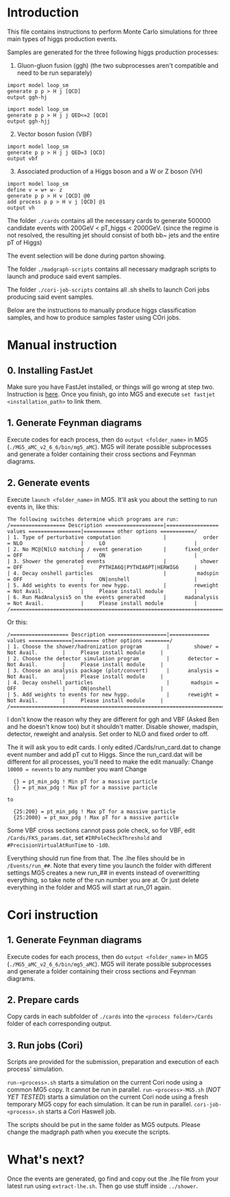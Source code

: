 # Introduction

This file contains instructions to perform Monte Carlo simulations for three main types of higgs production events.

Samples are generated for the three following higgs production processes:

1. Gluon-gluon fusion (ggh) (the two subprocesses aren't compatible and need to be run separately)
```
import model loop_sm
generate p p > H j [QCD]
output ggh-hj
```
```
import model loop_sm
generate p p > H j j QED<=2 [QCD]
output ggh-hjj
```
        
2. Vector boson fusion (VBF)
```
import model loop_sm
generate p p > H j j QED=3 [QCD]
output vbf
```

3. Associated production of a Higgs boson and a W or Z boson (VH)
```
import model loop_sm
define v = w+ w- z
generate p p > H v [QCD] @0
add process p p > H v j [QCD] @1
output vh
```

The folder `./cards` contains all the necessary cards to generate 500000 candidate events with 200GeV < pT_higgs < 2000GeV. (since the regime is not resolved, the resulting jet should consist of both bb~ jets and the entire pT of Higgs)

The event selection will be done during parton showing.

The folder `./madgraph-scripts` contains all necessary madgraph scripts to launch and produce said event samples.

The folder `./cori-job-scripts` contains all .sh shells to launch Cori jobs producing said event samples.

Below are the instructions to manually produce higgs classification samples, and how to produce samples faster using COri jobs. 

# Manual instruction

## 0. Installing FastJet
Make sure you have FastJet installed, or things will go wrong at step two. Instruction is [here](http://fastjet.fr/quickstart.html). Once you finish, go into MG5 and execute `set fastjet <installation_path>` to link them.


## 1. Generate Feynman diagrams
Execute codes for each process, then do `output <folder_name>` in MG5 (`./MG5_aMC_v2_6_6/bin/mg5_aMC`). 
MG5 will iterate possible subprocesses and generate a folder containing their cross sections and Feynman diagrams. 


## 2. Generate events 
Execute `launch <folder_name>` in MG5. It'll ask you about the setting to run events in, like this:
```
The following switches determine which programs are run:
/================== Description ===================|================= values =================|========== other options ===========/
| 1. Type of perturbative computation              |            order = NLO                   |     LO                             |
| 2. No MC@[N]LO matching / event generation       |      fixed_order = OFF                   |     ON                             |
| 3. Shower the generated events                   |           shower = OFF                   |     PYTHIA6Q|PYTHIA6PT|HERWIG6     |
| 4. Decay onshell particles                       |          madspin = OFF                   |     ON|onshell                     |
| 5. Add weights to events for new hypp.           |         reweight = Not Avail.            |     Please install module          |
| 6. Run MadAnalysis5 on the events generated      |      madanalysis = Not Avail.            |     Please install module          |
/==================================================================================================================================/
```   
Or this:
```
/=================== Description ===================|============= values ==============|======== other options ========/
| 1. Choose the shower/hadronization program        |        shower = Not Avail.        |     Please install module     |
| 2. Choose the detector simulation program         |      detector = Not Avail.        |     Please install module     |
| 3. Choose an analysis package (plot/convert)      |      analysis = Not Avail.        |     Please install module     |
| 4. Decay onshell particles                        |       madspin = OFF               |     ON|onshell                |
| 5. Add weights to events for new hypp.            |      reweight = Not Avail.        |     Please install module     |
/=======================================================================================================================/
```
I don't know the reason why they are different for ggh and VBF (Asked Ben and he doesn't know too) but it shouldn't matter. 
Disable shower, madspin, detector, reweight and analysis. Set order to NLO and fixed order to off.

The it will ask you to edit cards. I only edited /Cards/run_card.dat to change event number and add pT cut to Higgs.
Since the run_card.dat will be different for all processes, you'll need to make the edit manually:
    Change `10000 = nevents` to any number you want 
    Change

``` 
  {} = pt_min_pdg ! Min pT for a massive particle
  {} = pt_max_pdg ! Max pT for a massive particle
```

    to

```
  {25:200} = pt_min_pdg ! Max pT for a massive particle
  {25:2000} = pt_max_pdg ! Max pT for a massive particle
```


Some VBF cross sections cannot pass pole check, so for VBF, edit `/Cards/FKS_params.dat`, 
set `#IRPoleCheckThreshold` and `#PrecisionVirtualAtRunTime` to `-1d0`.

Everything should run fine from that. The .lhe files should be in `/Events/run_##`. Note that every time you launch the folder with
different settings MG5 creates a new run_## in events instead of overwritting everything, so take note of the run number you are at.
Or just delete everything in the folder and MG5 will start at run_01 again.

# Cori instruction

## 1. Generate Feynman diagrams
Execute codes for each process, then do `output <folder_name>` in MG5 (`./MG5_aMC_v2_6_6/bin/mg5_aMC`). 
MG5 will iterate possible subprocesses and generate a folder containing their cross sections and Feynman diagrams. 

## 2. Prepare cards
Copy cards in each subfolder of `./cards` into the `<process folder>/Cards` folder of each corresponding output.

## 3. Run jobs (Cori)
Scripts are provided for the submission, preparation and execution of each process' simulation.

`run-<process>.sh` starts a simulation on the current Cori node using a common MG5 copy. It cannot be run in parallel.
`run-<process>-MG5.sh` (*NOT YET TESTED*) starts a simulation on the current Cori node using a fresh temporary MG5 copy for each simulation. It can be run in parallel. 
`cori-job-<process>.sh` starts a Cori Haswell job.

The scripts should be put in the same folder as MG5 outputs.
Please change the madgraph path when you execute the scripts.

# What's next?

Once the events are generated, go find and copy out the .lhe file from your latest run using `extract-lhe.sh`. Then go use stuff inside `../shower`.
